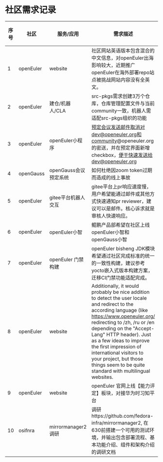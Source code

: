  # 社区需求记录
 
|序号|社区|服务/应用|需求描述|时间|owner|需求提交人|
|--|--|--|--|--|--|--|
| 1 |openEuler | website| 社区网站英语版本包含混合的中文信息，对openEuler出海影响较大，近期推广openEuler在海外部署repo站点被挑战网站内容没有全英文。 |2022-05-23| 金晓萱| |
| 2 | openEuler |  建仓/机器人/CLA  | src-pkgs需求创建3万个仓库，仓库管理配置文件与当前community一致，机器人需适配src-pkgs组织的功能 |2022-05-25| wanghao | 李萍|
| 3 | openEuler | openEuler小程序 | 预定会议发送邮件取消对dev@openeuler.org和community@openeuler.org的密送，并在预定界面新增checkbox，便于快速发送给dev@openeuler.org | 2022-05-25 | liuqi | 马全一 |
| 4 | openGauss | openGauss会议预定系统 | 如何杜绝因zoom token过期而造成的线上事故 | 2022-05-27 | liuqi | 钟君 |
| 5 | openEuler | gitee平台机器人交互 | gitee平台上pr响应速度慢，用户希望能通过邮件或其他方式快速通知pr reviewer，建议可以是邮件。核心诉求就是审核人快速响应。| 2022-05-27 | | suse-魏强 |
| 6 | openEuler | openEuler小智 | 鲲鹏产品部希望在社区上线openEuler小智和openGauss小智 | 2022-05-24 | 曹志/龚壮邦 | 罗盛炜/耿文元 |
| 7 | openEuler | openEuler 门禁构建| openEuler bisheng JDK模块希望通过社区完成标准的统一的一致性构建，建议参考yocto嵌入式版本构建方案，迁移CI门禁功能适配完成。| 2022-05-27 | 曹志 | 王坤 |
| 8 | openEuler | website |  Additionally, it would probably be nice addition to detect the user locale and redirect to the according language (like https://www.openeuler.org/ redirecting to /zh, /ru or /en depending on the "Accept-Lang" HTTP header). Just as a few ideas to improve the first impression of international visitors to your project, but those things seem to be quite standard with multilingual websites. | 2022-05-23 | 王杏 | |
| 9 | openEuler | website | openEuler 官网上线【能力评定】板块，对接华为时习知平台 | 2022-05-28 | 曹志 | 王景全 |
| 10 | osifnra | mirrormanager2调研 | 调研https://github.com/fedora-infra/mirrormanager2, 在630前搭建一个可用的测试环境，并输出包含部署流程、基本功能介绍、组件和架构介绍的调研文档 | 2022-05-31 liuqi | 胡胜 |

